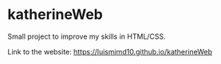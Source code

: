 # katherineWeb
Small project to improve my skills in HTML/CSS.

Link to the website: https://luismimd10.github.io/katherineWeb
